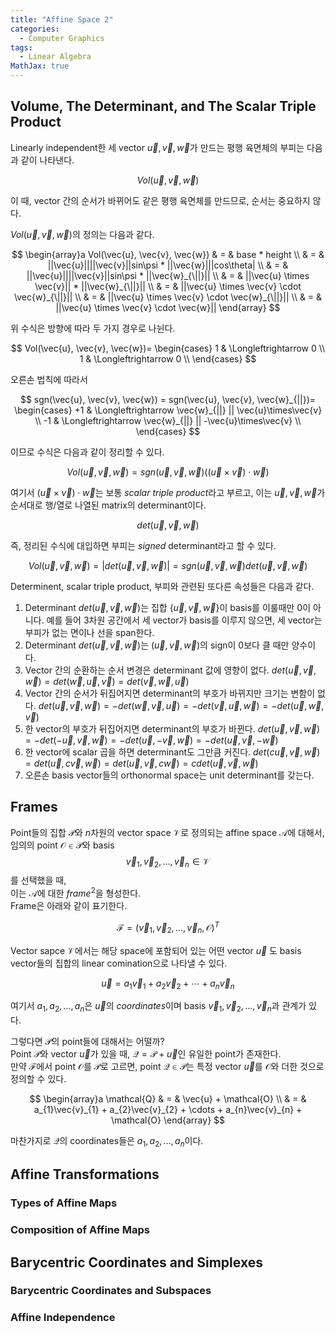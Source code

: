 ```yaml
---
title: "Affine Space 2"
categories:
  - Computer Graphics
tags:
  - Linear Algebra
MathJax: true
---
```



## Volume, The Determinant, and The Scalar Triple Product
Linearly independent한 세 vector $\vec{u}, \vec{v}, \vec{w}$가 만드는 평행 육면체의 부피는 다음과 같이 나타낸다.

$$
Vol(\vec{u}, \vec{v}, \vec{w})
$$

이 때, vector 간의 순서가 바뀌어도 같은 평행 육면체를 만드므로, 순서는 중요하지 않다.

$Vol(\vec{u}, \vec{v}, \vec{w})$의 정의는 다음과 같다.

$$
\begin{array}a
Vol(\vec{u}, \vec{v}, \vec{w}) & = & base * height \\
& = & ||\vec{u}||||\vec{v}||sin\psi * ||\vec{w}|||cos\theta| \\
& = & ||\vec{u}||||\vec{v}||sin\psi * ||\vec{w}_{\||}|| \\
& = & ||\vec{u} \times \vec{v}|| * ||\vec{w}_{\||}|| \\
& = & ||\vec{u} \times \vec{v} \cdot \vec{w}_{\||}|| \\
& = & ||\vec{u} \times \vec{v} \cdot \vec{w}_{\||}|| \\
& = & ||\vec{u} \times \vec{v} \cdot \vec{w}||
\end{array}
$$

위 수식은 방향에 따라 두 가지 경우로 나뉜다.

$$
Vol(\vec{u}, \vec{v}, \vec{w})=
\begin{cases}
  1 & \Longleftrightarrow 0 \\
  1 & \Longleftrightarrow 0 \\
\end{cases}
$$

오른손 법칙에 따라서

$$
sgn(\vec{u}, \vec{v}, \vec{w}) = sgn(\vec{u}, \vec{v}, \vec{w}_{||})= 
\begin{cases}
  +1 & \Longleftrightarrow \vec{w}_{||} || \vec{u}\times\vec{v} \\
  -1 & \Longleftrightarrow \vec{w}_{||} || -\vec{u}\times\vec{v} \\
\end{cases}
$$

이므로 수식은 다음과 같이 정리할 수 있다.

$$
Vol(\vec{u}, \vec{v}, \vec{w}) = sgn(\vec{u}, \vec{v}, \vec{w})((\vec{u}\times\vec{v})\cdot\vec{w})
$$

여기서 $(\vec{u}\times\vec{v})\cdot\vec{w}$는 보통 *scalar triple product*라고 부르고, 이는 $\vec{u}, \vec{v}, \vec{w}$가 순서대로 행/열로 나열된 matrix의 determinant이다.

$$
det(\vec{u}, \vec{v}, \vec{w})
$$

즉, 정리된 수식에 대입하면 부피는 *signed* determinant라고 할 수 있다.

$$
Vol(\vec{u}, \vec{v}, \vec{w}) = |det(\vec{u}, \vec{v}, \vec{w})| = sgn(\vec{u}, \vec{v}, \vec{w})det(\vec{u}, \vec{v}, \vec{w})
$$

Determinent, scalar triple product, 부피와 관련된 또다른 속성들은 다음과 같다.
1. Determinant $det(\vec{u}, \vec{v}, \vec{w})$는 집합 $\{\vec{u}, \vec{v}, \vec{w}\}$이 basis를 이룰때만 0이 아니다.
   예를 들어 3차원 공간에서 세 vector가 basis를 이루지 않으면, 세 vector는 부피가 없는 면이나 선을 span한다.
2. Determinant $det(\vec{u}, \vec{v}, \vec{w})$는 $(\vec{u}, \vec{v}, \vec{w})$의 sign이 0보다 클 때만 양수이다.
3. Vector 간의 순환하는 순서 변경은 determinant 값에 영향이 없다.
   $det(\vec{u}, \vec{v}, \vec{w}) = det(\vec{w}, \vec{u}, \vec{v}) = det(\vec{v}, \vec{w}, \vec{u})$
4. Vector 간의 순서가 뒤집어지면 determinant의 부호가 바뀌지만 크기는 변함이 없다.
   $det(\vec{u}, \vec{v}, \vec{w}) = -det(\vec{w}, \vec{v}, \vec{u}) = -det(\vec{v}, \vec{u}, \vec{w}) = -det(\vec{u}, \vec{w}, \vec{v})$
5. 한 vector의 부호가 뒤집어지면 determinant의 부호가 바뀐다.
   $det(\vec{u}, \vec{v}, \vec{w}) = -det(-\vec{u}, \vec{v}, \vec{w}) = -det(\vec{u}, -\vec{v}, \vec{w}) = -det(\vec{u}, \vec{v}, -\vec{w})$
6. 한 vector에 scalar 곱을 하면 determinant도 그만큼 커진다.
   $det(c\vec{u}, \vec{v}, \vec{w}) = det(\vec{u}, c\vec{v}, \vec{w}) = det(\vec{u}, \vec{v}, c\vec{w}) = c det(\vec{u}, \vec{v}, \vec{w})$
7. 오른손 basis vector들의 orthonormal space는 unit determinant를 갖는다.


## Frames
Point들의 집합 $\mathcal{P}$와 $n$차원의 vector space $\mathcal{V}$로 정의되는 affine space $\mathcal{A}$에 대해서,  
임의의 point $\mathcal{O} \in \mathcal{P}$와 basis $$\vec{v}_{1}, \vec{v}_{2}, \dots, \vec{v}_{n} \in \mathcal{V}$$ 를 선택했을 때,  
이는 $\mathcal{A}$에 대한 $frame^{2}$을 형성한다.  
Frame은 아래와 같이 표기한다.

$$
\mathcal{F} = (\vec{v}_{1}, \vec{v}_{2}, \dots, \vec{v}_{n}, \mathcal{O})^{T}
$$

Vector sapce $\mathcal{V}$에서는 해당 space에 포함되어 있는 어떤 vector $\vec{u}$ 도 basis vector들의 집합의 linear comination으로 나타낼 수 있다.

$$
\vec{u} = a_{1}\vec{v}_{1} + a_{2}\vec{v}_{2} + \cdots + a_{n}\vec{v}_{n}
$$

여기서 $a_{1}, a_{2}, \dots, a_{n}$은 $\vec{u}$의 *coordinates*이며 basis $\vec{v}_{1}, \vec{v}_{2}, \dots, \vec{v}_{n}$과 관계가 있다.

그렇다면 $\mathcal{P}$의 point들에 대해서는 어떨까?  
Point $\mathcal{P}$와 vector $\vec{u}$가 있을 때, $\mathcal{Q} = \mathcal{P} + \vec{u}$인 유일한 point가 존재한다.  
만약 $\mathcal{F}$에서 point $\mathcal{O}$를 $\mathcal{P}$로 고르면, point $\mathcal{Q} \in \mathcal{P}$는 특정 vector $\vec{u}$를 $\mathcal{O}$와 더한 것으로 정의할 수 있다.

$$
\begin{array}a
\mathcal{Q} & = & \vec{u} + \mathcal{O} \\
            & = & a_{1}\vec{v}_{1} + a_{2}\vec{v}_{2} + \cdots + a_{n}\vec{v}_{n} + \mathcal{O}
\end{array}
$$

마찬가지로 $\mathcal{Q}$의 coordinates들은 $a_{1}, a_{2}, \dots, a_{n}$이다.

## Affine Transformations

### Types of Affine Maps

### Composition of Affine Maps


## Barycentric Coordinates and Simplexes

### Barycentric Coordinates and Subspaces

### Affine Independence

